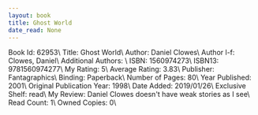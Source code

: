 ```yaml
---
layout: book
title: Ghost World
date_read: None
---
```


Book Id: 62953\ 
Title: Ghost World\ 
Author: Daniel Clowes\ 
Author l-f: Clowes, Daniel\ 
Additional Authors: \ 
ISBN: 1560974273\ 
ISBN13: 9781560974277\ 
My Rating: 5\ 
Average Rating: 3.83\ 
Publisher: Fantagraphics\ 
Binding: Paperback\ 
Number of Pages: 80\ 
Year Published: 2001\ 
Original Publication Year: 1998\ 
Date Added: 2019/01/26\ 
Exclusive Shelf: read\ 
My Review: Daniel Clowes doesn't have weak stories as I see\ 
Read Count: 1\ 
Owned Copies: 0\ 

